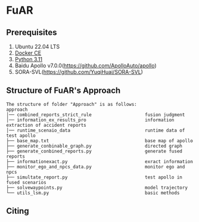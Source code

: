 # FuAR

## Prerequisites

1. Ubuntu 22.04 LTS
2. [Docker CE](https://docs.docker.com/engine/install/ubuntu/)
3. [Python 3.11](https://www.python.org/downloads/release/python-3110/)
4. Baidu Apollo v7.0.0(https://github.com/ApolloAuto/apollo)
5. SORA-SVL(https://github.com/YuqiHuai/SORA-SVL)

## Structure of FuAR's Approach

```
The structure of folder "Approach" is as follows:
approach         
│── combined_reports_strict_rule                    fusion judgment 
│── information_ex_results_pro                      information extraction of accident reports
│── runtime_scenaio_data                            runtime data of test apollo                                   
├── base_map.txt                                    base map of apollo                
├── generate_conbinable_graph.py                    directed graph         
├── generate_conbined_reports.py                    generate fused reports         
├── informationexact.py                             exract information                 
├── monitor_ego_and_npcs_data.py                    monitor ego and npcs                         
├── simultate_report.py                             test apollo in fused scenarios                   
├── solvewaypoints.py                               model trajectory
└── utils_lsm.py                                    basic methods     
```


## Citing
